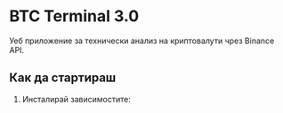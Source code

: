 # BTC Terminal 3.0

Уеб приложение за технически анализ на криптовалути чрез Binance API.

## Как да стартираш

1. Инсталирай зависимостите:
